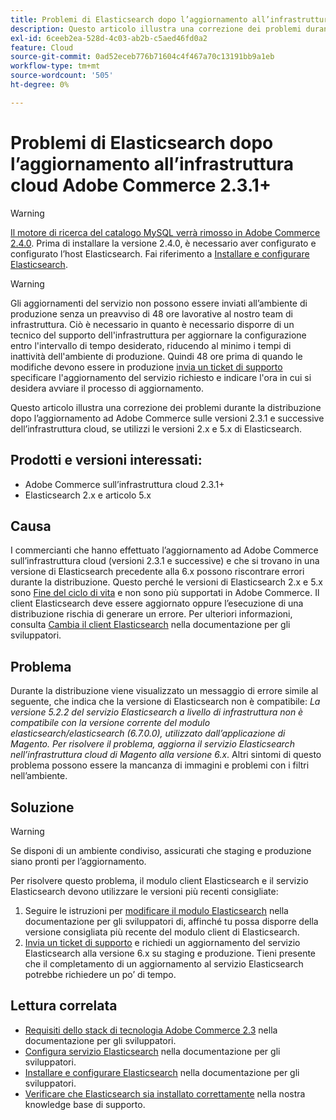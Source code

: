 ```yaml
---
title: Problemi di Elasticsearch dopo l’aggiornamento all’infrastruttura cloud Adobe Commerce 2.3.1+
description: Questo articolo illustra una correzione dei problemi durante la distribuzione dopo l’aggiornamento ad Adobe Commerce sulle versioni 2.3.1 e successive dell’infrastruttura cloud, se utilizzi le versioni 2.x e 5.x di Elasticsearch.
exl-id: 6ceeb2ea-528d-4c03-ab2b-c5aed46fd0a2
feature: Cloud
source-git-commit: 0ad52eceb776b71604c4f467a70c13191bb9a1eb
workflow-type: tm+mt
source-wordcount: '505'
ht-degree: 0%

---
```


# Problemi di Elasticsearch dopo l’aggiornamento all’infrastruttura cloud Adobe Commerce 2.3.1+

>[!WARNING]
>
>[Il motore di ricerca del catalogo MySQL verrà rimosso in Adobe Commerce 2.4.0](/help/announcements/adobe-commerce-announcements/mysql-catalog-search-engine-will-be-removed-in-magento-2-4-0.md). Prima di installare la versione 2.4.0, è necessario aver configurato e configurato l’host Elasticsearch. Fai riferimento a [Installare e configurare Elasticsearch](https://devdocs.magento.com/guides/v2.3/config-guide/elasticsearch/es-overview.html).

>[!WARNING]
>
>Gli aggiornamenti del servizio non possono essere inviati all’ambiente di produzione senza un preavviso di 48 ore lavorative al nostro team di infrastruttura. Ciò è necessario in quanto è necessario disporre di un tecnico del supporto dell&#39;infrastruttura per aggiornare la configurazione entro l&#39;intervallo di tempo desiderato, riducendo al minimo i tempi di inattività dell&#39;ambiente di produzione. Quindi 48 ore prima di quando le modifiche devono essere in produzione [invia un ticket di supporto](/help/help-center-guide/help-center/magento-help-center-user-guide.md#submit-ticket) specificare l&#39;aggiornamento del servizio richiesto e indicare l&#39;ora in cui si desidera avviare il processo di aggiornamento.

Questo articolo illustra una correzione dei problemi durante la distribuzione dopo l’aggiornamento ad Adobe Commerce sulle versioni 2.3.1 e successive dell’infrastruttura cloud, se utilizzi le versioni 2.x e 5.x di Elasticsearch.

## Prodotti e versioni interessati:

* Adobe Commerce sull’infrastruttura cloud 2.3.1+
* Elasticsearch 2.x e articolo 5.x

## Causa

I commercianti che hanno effettuato l’aggiornamento ad Adobe Commerce sull’infrastruttura cloud (versioni 2.3.1 e successive) e che si trovano in una versione di Elasticsearch precedente alla 6.x possono riscontrare errori durante la distribuzione. Questo perché le versioni di Elasticsearch 2.x e 5.x sono [Fine del ciclo di vita](https://www.elastic.co/support/eol) e non sono più supportati in Adobe Commerce. Il client Elasticsearch deve essere aggiornato oppure l’esecuzione di una distribuzione rischia di generare un errore. Per ulteriori informazioni, consulta [Cambia il client Elasticsearch](https://devdocs.magento.com/guides/v2.3/config-guide/elasticsearch/es-downgrade.html) nella documentazione per gli sviluppatori.

## Problema

Durante la distribuzione viene visualizzato un messaggio di errore simile al seguente, che indica che la versione di Elasticsearch non è compatibile: *La versione 5.2.2 del servizio Elasticsearch a livello di infrastruttura non è compatibile con la versione corrente del modulo elasticsearch/elasticsearch (6.7.0.0), utilizzato dall’applicazione di Magento.*  *Per risolvere il problema, aggiorna il servizio Elasticsearch nell’infrastruttura cloud di Magento alla versione 6.x*. Altri sintomi di questo problema possono essere la mancanza di immagini e problemi con i filtri nell’ambiente.

## Soluzione

>[!WARNING]
>
>Se disponi di un ambiente condiviso, assicurati che staging e produzione siano pronti per l’aggiornamento.

Per risolvere questo problema, il modulo client Elasticsearch e il servizio Elasticsearch devono utilizzare le versioni più recenti consigliate:

1. Seguire le istruzioni per [modificare il modulo Elasticsearch](https://devdocs.magento.com/guides/v2.3/config-guide/elasticsearch/es-downgrade.html) nella documentazione per gli sviluppatori di, affinché tu possa disporre della versione consigliata più recente del modulo client di Elasticsearch.
1. [Invia un ticket di supporto](/help/help-center-guide/help-center/magento-help-center-user-guide.md#submit-ticket) e richiedi un aggiornamento del servizio Elasticsearch alla versione 6.x su staging e produzione. Tieni presente che il completamento di un aggiornamento al servizio Elasticsearch potrebbe richiedere un po’ di tempo.

## Lettura correlata

* [Requisiti dello stack di tecnologia Adobe Commerce 2.3](https://devdocs.magento.com/guides/v2.3/install-gde/system-requirements-tech.html) nella documentazione per gli sviluppatori.
* [Configura servizio Elasticsearch](https://devdocs.magento.com/cloud/project/project-conf-files_services-elastic.html) nella documentazione per gli sviluppatori.
* [Installare e configurare Elasticsearch](https://devdocs.magento.com/guides/v2.3/config-guide/elasticsearch/es-overview.html) nella documentazione per gli sviluppatori.
* [Verificare che Elasticsearch sia installato correttamente](/help/troubleshooting/elasticsearch/ensure-elasticsearch-is-installed-properly.md) nella nostra knowledge base di supporto.
